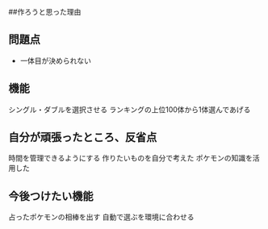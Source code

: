 

##作ろうと思った理由

## 問題点
- 一体目が決められない

## 機能
シングル・ダブルを選択させる
ランキングの上位100体から1体選んであげる

## 自分が頑張ったところ、反省点
時間を管理できるようにする
作りたいものを自分で考えた
ポケモンの知識を活用した

## 今後つけたい機能
占ったポケモンの相棒を出す
自動で選ぶを環境に合わせる
